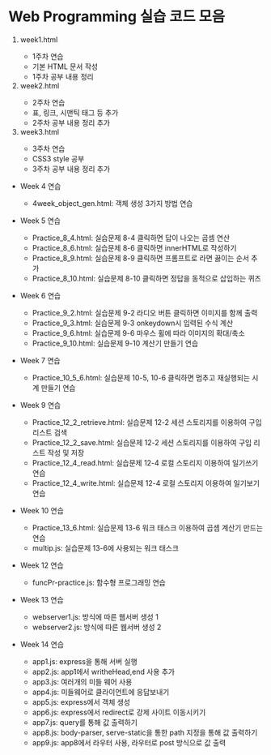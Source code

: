 <h1>Web Programming 실습 코드 모음</h1>

<ol>
    <li>week1.html</li>
    <ul>
        <li>1주차 연습</li>
        <li>기본 HTML 문서 작성</li>
        <li>1주차 공부 내용 정리</li>
    </ul>
    <li>week2.html</li>
    <ul>
        <li>2주차 연습</li>
        <li>표, 링크, 시맨틱 태그 등 추가</li>
        <li>2주차 공부 내용 정리 추가</li>
    </ul>
    <li>week3.html</li>
    <ul>
        <li>3주차 연습</li>
        <li>CSS3 style 공부</li>
        <li>3주차 공부 내용 정리 추가</li>
    </ul>
</ol>

<ul>
    <li>Week 4 연습</li>
    <ul>
        <li>4week_object_gen.html: 객체 생성 3가지 방법 연습</li>
    </ul>
</ul>

<ul>
    <li>Week 5 연습</li>
    <ul>
        <li>Practice_8_4.html: 실습문제 8-4 클릭하면 답이 나오는 곱셈 연산</li>
        <li>Practice_8_6.html: 실습문제 8-6 클릭하면 innerHTML로 작성하기</li>
        <li>Practice_8_9.html: 실습문제 8-9 클릭하면 프롬프트로 라면 끓이는 순서 추가</li>
        <li>Practice_8_10.html: 실습문제 8-10 클릭하면 정답을 동적으로 삽입하는 퀴즈</li>
    </ul>
</ul>

<ul>
    <li>Week 6 연습</li>
    <ul>
        <li>Practice_9_2.html: 실습문제 9-2 라디오 버튼 클릭하면 이미지를 함께 출력</li>
        <li>Practice_9_3.html: 실습문제 9-3 onkeydown시 입력된 수식 계산</li>
        <li>Practice_9_6.html: 실습문제 9-6 마우스 휠에 따라 이미지의 확대/축소</li>
        <li>Practice_9_10.html: 실습문제 9-10 계산기 만들기 연습</li>
    </ul>
</ul>

<ul>
    <li>Week 7 연습</li>
    <ul>
        <li>Practice_10_5_6.html: 실습문제 10-5, 10-6 클릭하면 멈추고 재실행되는 시계 만들기 연습</li>
    </ul>
</ul>

<ul>
    <li>Week 9 연습</li>
    <ul>
        <li>Practice_12_2_retrieve.html: 실습문제 12-2 세션 스토리지를 이용하여 구입 리스트 검색</li>
        <li>Practice_12_2_save.html: 실습문제 12-2 세션 스토리지를 이용하여 구입 리스트 작성 및 저장</li>
        <li>Practice_12_4_read.html: 실습문제 12-4 로컬 스토리지 이용하여 일기쓰기 연습</li>
        <li>Practice_12_4_write.html: 실습문제 12-4 로컬 스토리지 이용하여 일기보기 연습</li>
    </ul>
</ul>

<ul>
    <li>Week 10 연습</li>
    <ul>
        <li>Practice_13_6.html: 실습문제 13-6 워크 태스크 이용하여 곱셈 계산기 만드는 연습</li>
        <li>multip.js: 실습문제 13-6에 사용되는 워크 태스크</li>
    </ul>
</ul>

<ul>
    <li>Week 12 연습</li>
    <ul>
        <li>funcPr-practice.js: 함수형 프로그래밍 연습</li>
    </ul>
</ul>

<ul>
    <li>Week 13 연습</li>
    <ul>
        <li>webserver1.js: 방식에 따른 웹서버 생성 1</li>
        <li>webserver2.js: 방식에 따른 웹서버 생성 2</li>
    </ul>
</ul>

<ul>
    <li>Week 14 연습</li>
    <ul>
        <li>app1.js: express을 통해 서버 실행</li>
        <li>app2.js: app1에서 writheHead,end 사용 추가</li>
        <li>app3.js: 여러개의 미들 웨어 사용</li>
        <li>app4.js: 미들웨어로 클라이언트에 응답보내기</li>
        <li>app5.js: express에서 객체 생성</li>
        <li>app6.js: express에서 redirect로 강제 사이트 이동시키기</li>
        <li>app7.js: query를 통해 값 출력하기</li>
        <li>app8.js: body-parser, serve-static을 통한 path 지정을 통해 값 출력하기</li>
        <li>app9.js: app8에서 라우터 사용, 라우터로 post 방식으로 값 출력</li>
    </ul>
</ul>
